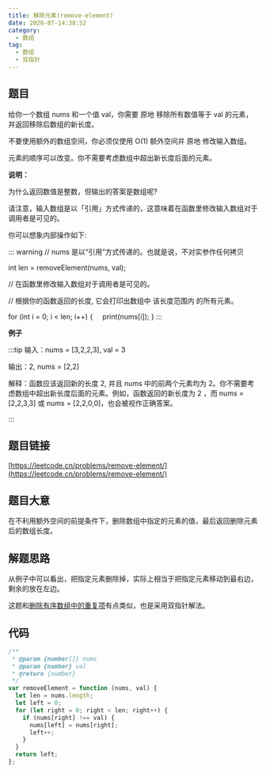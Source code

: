 ```yaml
---
title: 移除元素(remove-element)
date: 2020-07-14:38:52
category:
  - 数组
tag:
  - 数组
  - 双指针
---
```


## 题目

给你一个数组 nums 和一个值 val，你需要 原地 移除所有数值等于 val 的元素，并返回移除后数组的新长度。

不要使用额外的数组空间，你必须仅使用 O(1) 额外空间并 原地 修改输入数组。

元素的顺序可以改变。你不需要考虑数组中超出新长度后面的元素。

**说明：**

为什么返回数值是整数，但输出的答案是数组呢?

请注意，输入数组是以「引用」方式传递的，这意味着在函数里修改输入数组对于调用者是可见的。

你可以想象内部操作如下:

::: warning
// nums 是以“引用”方式传递的。也就是说，不对实参作任何拷贝

int len = removeElement(nums, val);

// 在函数里修改输入数组对于调用者是可见的。

// 根据你的函数返回的长度, 它会打印出数组中 该长度范围内 的所有元素。

for (int i = 0; i < len; i++) {
      print(nums[i]);
}
:::

**例子**

:::tip
输入：nums = [3,2,2,3], val = 3

输出：2, nums = [2,2]

解释：函数应该返回新的长度 2, 并且 nums 中的前两个元素均为 2。你不需要考虑数组中超出新长度后面的元素。例如，函数返回的新长度为 2 ，而 nums = [2,2,3,3] 或 nums = [2,2,0,0]，也会被视作正确答案。

:::
## 题目链接

[https://leetcode.cn/problems/remove-element/](https://leetcode.cn/problems/remove-element/)

## 题目大意

在不利用额外空间的前提条件下，删除数组中指定的元素的值，最后返回删除元素后的数组长度。

## 解题思路

从例子中可以看出，把指定元素删除掉，实际上相当于把指定元素移动到最右边，剩余的放在左边。

这题和[删除有序数组中的重复项](26.remove-duplicates-from-sorted-array.md)有点类似，也是采用双指针解法。



## 代码

```javascript
/**
 * @param {number[]} nums
 * @param {number} val
 * @return {number}
 */
var removeElement = function (nums, val) {
  let len = nums.length;
  let left = 0;
  for (let right = 0; right < len; right++) {
    if (nums[right] !== val) {
      nums[left] = nums[right];
      left++;
    }
  }
  return left;
};
```